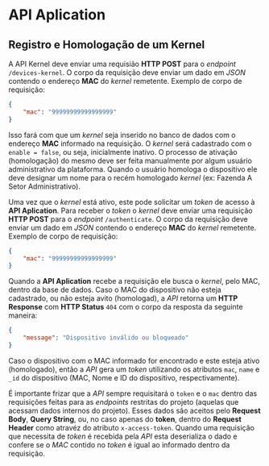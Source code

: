 # API Aplication

## Registro e Homologação de um Kernel

A API Kernel deve enviar uma requisião **HTTP POST** para o *endpoint* `/devices-kernel`. O corpo da requisição deve enviar um dado em *JSON* contendo o endereço **MAC** do *kernel* remetente. Exemplo de corpo de requisição:

```json
{
	"mac": "99999999999999999"
}
```

Isso fará com que um *kernel* seja inserido no banco de dados com o endereço **MAC** informado na requisição. O *kernel* será cadastrado com o `enable = false`, ou seja, inicialmente inativo. O processo de ativação (homologação) do mesmo deve ser feita manualmente por algum usuário administrativo da plataforma. Quando o usuário homologa o dispositivo ele deve designar um nome para o recém homologado *kernel* (ex: Fazenda A Setor Administrativo).

Uma vez que o *kernel* está ativo, este pode solicitar um *token* de acesso à **API Aplication**. Para receber o *token* o *kernel* deve enviar uma requisição **HTTP POST** para o *endpoint* `/authenticate`. O corpo da requisição deve enviar um dado em *JSON* contendo o endereço **MAC** do *kernel* remetente. Exemplo de corpo de requisição:

```json
{
	"mac": "99999999999999999"
}
```

Quando a **API Aplication** recebe a requisição ele busca o *kernel*, pelo MAC, dentro da base de dados. Caso o MAC do dispositivo não esteja cadastrado, ou não esteja avito (homologad), a *API* retorna um **HTTP Response** com **HTTP Status** `404` com o corpo da resposta da seguinte maneira:

```json
{
    "message": "Dispositivo inválido ou bloqueado"
}
```

Caso o dispositivo com o MAC informado for encontrado e este esteja ativo (homologado), então a *API* gera um *token* utilizando os atributos `mac`, `name` e `_id` do dispositivo (MAC, Nome e ID do dispositivo, respectivamente).

É importante frizar que a *API* sempre requisitará o `token` e o `mac` dentro das requisições feitas para as *endpoints* restritas do projeto (aquelas que acessam dados internos do projeto). Esses dados são aceitos pelo **Request Body**, **Query String**, ou, no caso apenas do **token**, dentro do **Request Header** como atravéz do atributo `x-access-token`. Quando uma requisição que necessita de *token* é recebida pela *API* esta deserializa o dado e confere se o *MAC* contido no *token* é igual ao informado dentro da requisição.